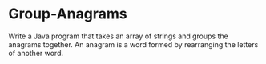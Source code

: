 # Group-Anagrams
Write a Java program that takes an array of strings and groups the anagrams together. An anagram is a word formed by rearranging the letters of another word.
